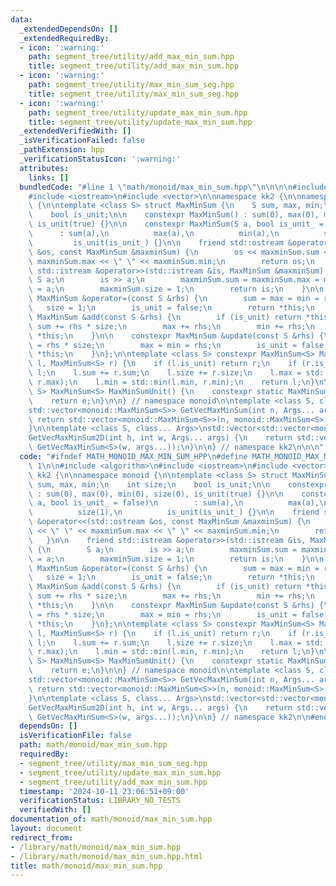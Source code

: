 ```yaml
---
data:
  _extendedDependsOn: []
  _extendedRequiredBy:
  - icon: ':warning:'
    path: segment_tree/utility/add_max_min_sum.hpp
    title: segment_tree/utility/add_max_min_sum.hpp
  - icon: ':warning:'
    path: segment_tree/utility/max_min_sum_seg.hpp
    title: segment_tree/utility/max_min_sum_seg.hpp
  - icon: ':warning:'
    path: segment_tree/utility/update_max_min_sum.hpp
    title: segment_tree/utility/update_max_min_sum.hpp
  _extendedVerifiedWith: []
  _isVerificationFailed: false
  _pathExtension: hpp
  _verificationStatusIcon: ':warning:'
  attributes:
    links: []
  bundledCode: "#line 1 \"math/monoid/max_min_sum.hpp\"\n\n\n\n#include <algorithm>\n\
    #include <iostream>\n#include <vector>\n\nnamespace kk2 {\n\nnamespace monoid\
    \ {\n\ntemplate <class S> struct MaxMinSum {\n    S sum, max, min;\n    int size;\n\
    \    bool is_unit;\n\n    constexpr MaxMinSum() : sum(0), max(0), min(0), size(0),\
    \ is_unit(true) {}\n\n    constexpr MaxMinSum(S a, bool is_unit_ = false)\n  \
    \      : sum(a),\n          max(a),\n          min(a),\n          size(1),\n \
    \         is_unit(is_unit_) {}\n\n    friend std::ostream &operator<<(std::ostream\
    \ &os, const MaxMinSum &maxminSum) {\n        os << maxminSum.sum << \" \" <<\
    \ maxminSum.max << \" \" << maxminSum.min;\n        return os;\n    }\n\n    friend\
    \ std::istream &operator>>(std::istream &is, MaxMinSum &maxminSum) {\n       \
    \ S a;\n        is >> a;\n        maxminSum.sum = maxminSum.max = maxminSum.min\
    \ = a;\n        maxminSum.size = 1;\n        return is;\n    }\n\n    constexpr\
    \ MaxMinSum &operator=(const S &rhs) {\n        sum = max = min = rhs;\n     \
    \   size = 1;\n        is_unit = false;\n        return *this;\n    }\n\n    constexpr\
    \ MaxMinSum &add(const S &rhs) {\n        if (is_unit) return *this;\n       \
    \ sum += rhs * size;\n        max += rhs;\n        min += rhs;\n        return\
    \ *this;\n    }\n\n    constexpr MaxMinSum &update(const S &rhs) {\n        sum\
    \ = rhs * size;\n        max = min = rhs;\n        is_unit = false;\n        return\
    \ *this;\n    }\n};\n\ntemplate <class S> constexpr MaxMinSum<S> MaxMinSumOp(MaxMinSum<S>\
    \ l, MaxMinSum<S> r) {\n    if (l.is_unit) return r;\n    if (r.is_unit) return\
    \ l;\n    l.sum += r.sum;\n    l.size += r.size;\n    l.max = std::max(l.max,\
    \ r.max);\n    l.min = std::min(l.min, r.min);\n    return l;\n}\n\ntemplate <class\
    \ S> MaxMinSum<S> MaxMinSumUnit() {\n    constexpr static MaxMinSum<S> e = MaxMinSum<S>();\n\
    \    return e;\n}\n\n} // namespace monoid\n\ntemplate <class S, class... Args>\n\
    std::vector<monoid::MaxMinSum<S>> GetVecMaxMinSum(int n, Args... args) {\n   \
    \ return std::vector<monoid::MaxMinSum<S>>(n, monoid::MaxMinSum<S>(args...));\n\
    }\n\ntemplate <class S, class... Args>\nstd::vector<std::vector<monoid::MaxMinSum<S>>>\n\
    GetVecMaxMinSum2D(int h, int w, Args... args) {\n    return std::vector<std::vector<monoid::MaxMinSum<S>>>(h,\
    \ GetVecMaxMinSum<S>(w, args...));\n}\n\n} // namespace kk2\n\n\n"
  code: "#ifndef MATH_MONOID_MAX_MIN_SUM_HPP\n#define MATH_MONOID_MAX_MIN_SUM_HPP\
    \ 1\n\n#include <algorithm>\n#include <iostream>\n#include <vector>\n\nnamespace\
    \ kk2 {\n\nnamespace monoid {\n\ntemplate <class S> struct MaxMinSum {\n    S\
    \ sum, max, min;\n    int size;\n    bool is_unit;\n\n    constexpr MaxMinSum()\
    \ : sum(0), max(0), min(0), size(0), is_unit(true) {}\n\n    constexpr MaxMinSum(S\
    \ a, bool is_unit_ = false)\n        : sum(a),\n          max(a),\n          min(a),\n\
    \          size(1),\n          is_unit(is_unit_) {}\n\n    friend std::ostream\
    \ &operator<<(std::ostream &os, const MaxMinSum &maxminSum) {\n        os << maxminSum.sum\
    \ << \" \" << maxminSum.max << \" \" << maxminSum.min;\n        return os;\n \
    \   }\n\n    friend std::istream &operator>>(std::istream &is, MaxMinSum &maxminSum)\
    \ {\n        S a;\n        is >> a;\n        maxminSum.sum = maxminSum.max = maxminSum.min\
    \ = a;\n        maxminSum.size = 1;\n        return is;\n    }\n\n    constexpr\
    \ MaxMinSum &operator=(const S &rhs) {\n        sum = max = min = rhs;\n     \
    \   size = 1;\n        is_unit = false;\n        return *this;\n    }\n\n    constexpr\
    \ MaxMinSum &add(const S &rhs) {\n        if (is_unit) return *this;\n       \
    \ sum += rhs * size;\n        max += rhs;\n        min += rhs;\n        return\
    \ *this;\n    }\n\n    constexpr MaxMinSum &update(const S &rhs) {\n        sum\
    \ = rhs * size;\n        max = min = rhs;\n        is_unit = false;\n        return\
    \ *this;\n    }\n};\n\ntemplate <class S> constexpr MaxMinSum<S> MaxMinSumOp(MaxMinSum<S>\
    \ l, MaxMinSum<S> r) {\n    if (l.is_unit) return r;\n    if (r.is_unit) return\
    \ l;\n    l.sum += r.sum;\n    l.size += r.size;\n    l.max = std::max(l.max,\
    \ r.max);\n    l.min = std::min(l.min, r.min);\n    return l;\n}\n\ntemplate <class\
    \ S> MaxMinSum<S> MaxMinSumUnit() {\n    constexpr static MaxMinSum<S> e = MaxMinSum<S>();\n\
    \    return e;\n}\n\n} // namespace monoid\n\ntemplate <class S, class... Args>\n\
    std::vector<monoid::MaxMinSum<S>> GetVecMaxMinSum(int n, Args... args) {\n   \
    \ return std::vector<monoid::MaxMinSum<S>>(n, monoid::MaxMinSum<S>(args...));\n\
    }\n\ntemplate <class S, class... Args>\nstd::vector<std::vector<monoid::MaxMinSum<S>>>\n\
    GetVecMaxMinSum2D(int h, int w, Args... args) {\n    return std::vector<std::vector<monoid::MaxMinSum<S>>>(h,\
    \ GetVecMaxMinSum<S>(w, args...));\n}\n\n} // namespace kk2\n\n#endif // MATH_MONOID_MAX_MIN_SUM_HPP\n"
  dependsOn: []
  isVerificationFile: false
  path: math/monoid/max_min_sum.hpp
  requiredBy:
  - segment_tree/utility/max_min_sum_seg.hpp
  - segment_tree/utility/update_max_min_sum.hpp
  - segment_tree/utility/add_max_min_sum.hpp
  timestamp: '2024-10-11 23:06:51+09:00'
  verificationStatus: LIBRARY_NO_TESTS
  verifiedWith: []
documentation_of: math/monoid/max_min_sum.hpp
layout: document
redirect_from:
- /library/math/monoid/max_min_sum.hpp
- /library/math/monoid/max_min_sum.hpp.html
title: math/monoid/max_min_sum.hpp
---
```


